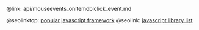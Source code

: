 @link: api/mouseevents_onitemdblclick_event.md

@seolinktop: [popular javascript framework](https://webix.com)
@seolink: [javascript library list](https://webix.com/widget/list/)